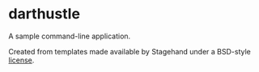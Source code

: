 # darthustle

A sample command-line application.

Created from templates made available by Stagehand under a BSD-style
[license](https://github.com/dart-lang/stagehand/blob/master/LICENSE).
